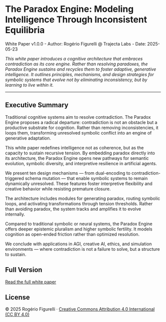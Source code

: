 # **The Paradox Engine: Modeling Intelligence Through Inconsistent Equilibria**

White Paper v1.0.0 - Author: Rogério Figurelli @ Trajecta Labs - Date: 2025-05-23

*This white paper introduces a cognitive architecture that embraces contradiction as its core engine. Rather than resolving paradoxes, the Paradox Engine sustains and recycles them to foster adaptive, generative intelligence. It outlines principles, mechanisms, and design strategies for symbolic systems that evolve not by eliminating inconsistency, but by learning to live within it.*

---

## Executive Summary

Traditional cognitive systems aim to resolve contradiction. The Paradox Engine proposes a radical departure: contradiction is not an obstacle but a productive substrate for cognition. Rather than removing inconsistencies, it loops them, transforming unresolved symbolic conflict into an engine of generative adaptation.

This white paper redefines intelligence not as coherence, but as the capacity to sustain recursive tension. By embedding paradox directly into its architecture, the Paradox Engine opens new pathways for semantic evolution, symbolic diversity, and interpretive resilience in artificial agents.

We present ten design mechanisms — from dual-encoding to contradiction-triggered schema mutation — that enable symbolic systems to remain dynamically unresolved. These features foster interpretive flexibility and creative behavior while resisting premature closure.

The architecture includes modules for generating paradox, routing symbolic loops, and activating transformations through tension thresholds. Rather than avoiding paradox, the system tracks and amplifies it to evolve internally.

Compared to traditional symbolic or neural systems, the Paradox Engine offers deeper epistemic pluralism and higher symbolic fertility. It models cognition as open-ended friction rather than optimized resolution.

We conclude with applications in AGI, creative AI, ethics, and simulation environments — where contradiction is not a failure to solve, but a structure to sustain.

## Full Version

[Read the full white paper](https://github.com/rfigurelli/The-Paradox-Engine/blob/main/The_Paradox_Engine_White_Paper_v1_0.md)

## License

© 2025 Rogério Figurelli · [Creative Commons Attribution 4.0 International (CC BY 4.0)](https://creativecommons.org/licenses/by/4.0/)
